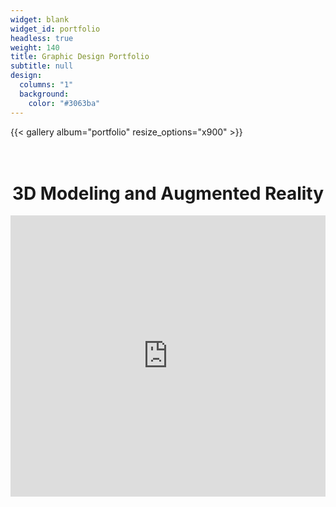 ```yaml
---
widget: blank
widget_id: portfolio
headless: true
weight: 140
title: Graphic Design Portfolio
subtitle: null
design:
  columns: "1"
  background:
    color: "#3063ba"
---
```

{{< gallery album="portfolio" resize_options="x900" >}}

<h1 style="text-align: center"> <br>3D Modeling and Augmented Reality </h1>

<script type="module" src="https://unpkg.com/@google/model-viewer/dist/model-viewer.min.js"></script>
<iframe src="https://cpoulinn.github.io/AR-Demo/3Ddino" height="450" width="100%" style="border:none;"></iframe> 
